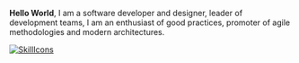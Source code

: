 **Hello World**, I am a software developer and designer, leader of development teams, I am an enthusiast of good practices, promoter of agile methodologies and modern architectures.

[![SkillIcons](https://skillicons.dev/icons?i=js,react,nodejs,express,ts,go,flutter,aws,azure,mongodb,postgres,mysql,sequelize,linux,bash,docker,git,github,html,css,bootstrap,ai,kotlin,laravel)](https://skillicons.dev)<br/>
